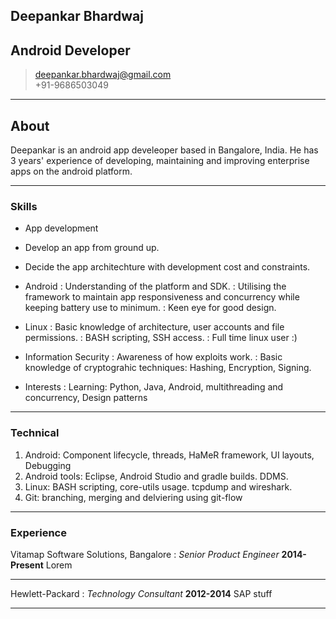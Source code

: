 Deepankar Bhardwaj
------------------

Android Developer
-----------------
> [deepankar.bhardwaj@gmail.com](deepankar.bhardwaj@gmail.com)  
> +91-9686503049

------

About
-----
Deepankar is an android app develeoper based in Bangalore, India. He has 3 years' experience of developing, maintaining and improving enterprise apps on the android platform.

------

### Skills

*  App development
*  Develop an app from ground up.
* Decide the app architechture with development cost and constraints.

* Android 
  : Understanding of the platform and SDK.
  : Utilising the framework to maintain app responsiveness and concurrency while keeping battery use to minimum.
  : Keen eye for good design.

* Linux
  : Basic knowledge of architecture, user accounts and file permissions.
  : BASH scripting, SSH access.
  : Full time linux user :)

* Information Security
  : Awareness of how exploits work.
  : Basic knowledge of cryptograhic techniques: Hashing, Encryption, Signing.

* Interests
  : Learning: Python, Java, Android, multithreading and concurrency, Design patterns

-------

### Technical

1. Android: Component lifecycle, threads, HaMeR framework, UI layouts, Debugging
2. Android tools: Eclipse, Android Studio and gradle builds. DDMS.
3. Linux: BASH scripting, core-utils usage. tcpdump and wireshark.
4. Git: branching, merging and delviering using git-flow

------

### Experience

Vitamap Software Solutions, Bangalore
: *Senior Product Engineer*
  __2014-Present__
  Lorem
  
------
Hewlett-Packard
: *Technology Consultant*
  __2012-2014__
  SAP stuff

------
